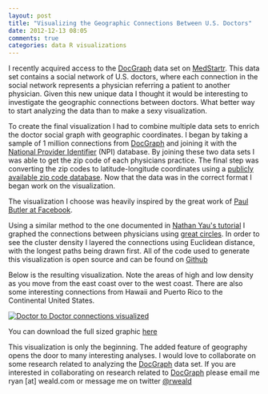```yaml
---
layout: post
title: "Visualizing the Geographic Connections Between U.S. Doctors"
date: 2012-12-13 08:05
comments: true
categories: data R visualizations
---
```


I recently acquired access to the [DocGraph](http://strata.oreilly.com/2012/11/docgraph-open-social-doctor-data.html) data set on
[MedStartr](http://www.medstartr.com/projects/93-phase-ii-next-level-doctor-social-graph). 
This data set contains a social network of U.S. doctors, where each connection in the social network represents 
a physician referring a patient to another physician. 
Given this new unique data I thought it would be interesting to investigate the geographic connections between doctors. What better way to start
analyzing the data than to make a sexy visualization.

To create the final visualization I had to combine multiple data sets to enrich the doctor social graph with geographic coordinates. 
I began by taking a sample of 1 million connections from
[DocGraph](http://strata.oreilly.com/2012/11/docgraph-open-social-doctor-data.html) and joining it with the 
[National Provider Identifier](http://en.wikipedia.org/wiki/National_Provider_Identifier) (NPI) database.
By joining these two data sets I was able to get the zip code of each physicians practice. The final step was converting the zip codes to 
latitude-longitude coordinates using
a [publicly available zip code database](http://federalgovernmentzipcodes.us/). Now that the data was in the correct format I began work on the visualization.

The visualization I choose was heavily inspired by the great
work of [Paul Butler at Facebook](http://www.facebook.com/notes/facebook-engineering/visualizing-friendships/469716398919).

Using a similar method to the one documented in [Nathan Yau's tutorial](http://flowingdata.com/2011/05/11/how-to-map-connections-with-great-circles/) I graphed the
connections between physicians using [great circles](http://en.wikipedia.org/wiki/Great_circle). In order to see the cluster density I layered the connections
using Euclidean distance, with the longest paths being drawn first.
All of the code used to generate this visualization is open source and can be found on [Github](https://github.com/rweald/docgraph-data-analysis/tree/master/visualize-geographic-connections)


Below is the resulting visualization. Note the areas of high and low density as you move from the east coast over to the west coast.
There are also some interesting connections from
Hawaii and Puerto Rico to the Continental United States.


<a href="https://s3.amazonaws.com/rweald-docgraph-analysis/map-of-connections-with-text-fullsize.png">
  <img src="https://s3.amazonaws.com/rweald-docgraph-analysis/map-of-connections-with-text-thumbnail.png" alt="Doctor to Doctor connections visualized" />
</a>

You can download the full sized graphic [here](https://s3.amazonaws.com/rweald-docgraph-analysis/map-of-connections-with-text-fullsize.png)


This visualization is only the beginning. The added feature of geography opens the door to many interesting analyses.
I would love to collaborate on some research related to analyzing the [DocGraph](http://strata.oreilly.com/2012/11/docgraph-open-social-doctor-data.html)
data set. If you are interested in collaborating on research related to [DocGraph](http://strata.oreilly.com/2012/11/docgraph-open-social-doctor-data.html)
 please email me ryan \[at\] weald.com or message me on twitter [@rweald](http://twitter.com/rweald)

